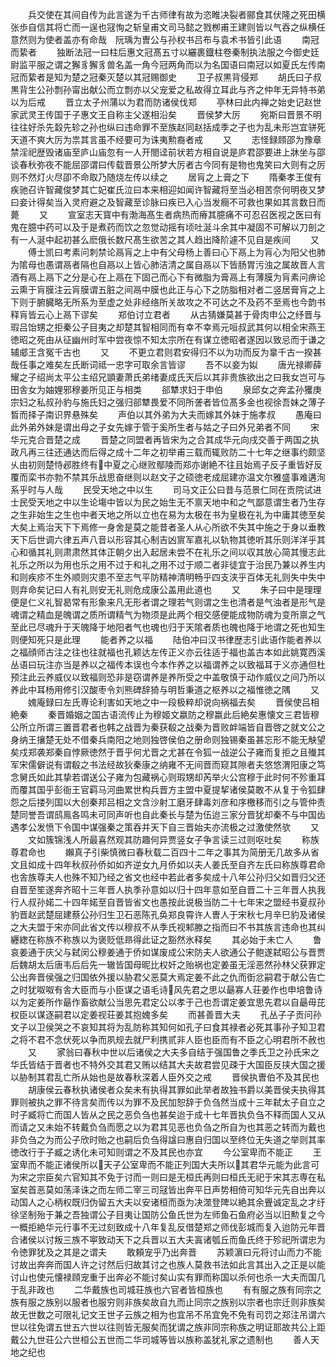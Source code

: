 <!-- { "loadSidebar": true } -->
　　兵交使在其间自传为此言遂为千古师律有故为恣睢决裂者郦食其伏隆之死田横张歩自信其将亡而一逞也冦恂之斩皇甫文司马懿之戮栁甫王建则皆以气吞之纵横任意然则为使者盖亦有命哉　阮瑀为曺公与孙权书吕布与袁术书皆引此语
　　南冠而絷者
　　独断法冠一曰柱后惠文冠髙五寸以纚裹鐡柱卷秦制执法服之今御史廷尉监平服之谓之獬豸獬豸兽名盖一角今冠两角而以为名国语曰南冠以如夏氏左传南冠而絷者是知为楚之冠秦灭楚以其冠赐御史
　　卫子叔黒背侵郑
　　胡氏曰子叔黒背生公孙剽孙甯出献公而立剽亦以父宠爱之私故得立耳此与齐之仲年无异特书弟以为后戒
　　晋立太子州蒲以为君而防诸侯伐郑
　　亭林曰此内禅之始史记赵世家武灵王传国于子惠文王自称主父遂相沿矣
　　晋侯梦大厉
　　宛斯曰晋景不明往往好杀先縠先轸之孙也纵曰违命罪不至族赵同赵括成季之子也为乱未形岂宜骈死天道不爽大厉为祟其言虽不经要可为诛夷勲裔者戒
　　又
　　志怪録頋邵为豫章禁淫祀歴毁诸庙至庐山庙忽有一人开閤迳前状若方相自说是庐君邵要进上牀坐与邵谈春秋弥夜不能屈邵谓曰传载晋景公所梦大厉者古今同有是物也鬼笑曰大则有之厉则不然灯火尽卲不命取乃随烧左传以续之
　　居肓之上膏之下
　　隋秦孝王俊有疾驰召许智藏俊梦其亡妃崔氏泣曰本来相迎如闻许智藏将至当必相苦奈何明夜又梦曰妾计得矣当入灵府避之及智藏至诊脉曰疾已入心当发癎不可救也果如其言数日而薨
　　又
　　宣室志天寳中有渤海髙生者病热而瘠其臆痛不可忍召医视之医曰有鬼在臆中药可以及于是煮药而饮之忽觉动摇有顷吐涎斗余其中凝固不可解以刀剖之有一人涎中起初甚么麽俄长数尺髙生欲苦之其人趋出降阶遽不见自是疾间
　　又
　　傅士凯曰考素问刺禁论鬲肓之上中有父母杨上善曰心下鬲上为肓心为阳父也肺为隂母也愚谓鬲者隔也自鬲以上皆心肺洁清之属自鬲以下皆肠胃污浊之属故晋人言酒有鬲上鬲下之分是心在上鬲在下固己而心下有微脂为膏鬲上有薄膜为肓素问痹论云熏于肓膜注云肓膜谓五脏之间鬲中膜也此正与心下之防脂相对者二竖居膏肓之上下则于腑臓略无所系为至虚之处非经络所关故攻之不可达之不及药不至焉也今韵书释肓皆云心上鬲下谬矣
　　郑伯讨立君者
　　从古猜嫌莫甚于骨肉申公之纾晋与瑕吕饴甥之拒秦公子目夷之却楚其智相同而有幸不幸焉元咺叔武其何以相全宋燕王徳昭之死由从征幽州时军中尝夜惊不知太宗所在有谋立徳昭者遂因以致忌而于谦之辅郕王含冤千古也
　　又
　　不更立君则君安得归不以为功而反为辠千古一揆甚哉任事之难矣左氏断词祗一忠字可取余言皆谬
　　吾不以妾为姒
　　唐光禄卿薛耀之子绍尚太平公主绍兄顗妻萧氏弟绪妻成氏天后以其非贵族欲出之曰我女岂可与田舎女为妯娌邪穆姜所见正与相类
　　郤犨求妇于申伯
　　泉邱女之奔孟孙玃庚宗妇之私叔孙豹与施氏妇之强归郤犨畏爱不同所詟者皆位髙多金也视徐吾妹之薄子晳而择子南识界悬殊矣
　　声伯以其外弟为大夫而嫁其外妹于施孝叔
　　愚庵曰此外弟外妹是谓出母之子女先嫁于管于奚所生者与姑之子曰外兄弟者不同
　　宋华元克合晋楚之成
　　晋楚之同盟者再皆宋为之合其成华元向戌交善于两国之执政凡再三往还通达而后得之成十二年之初举甫三载而辄败防二十七年之继事约颇坚乆由初则楚恃邲胜终有中夏之心继败鄢陵而郑亦谢絶不往且始焉子反子重皆好反覆而栾书亦勃不禁其乐战思奋继则以赵文子之硕徳老成屈建亦温文尔雅盛事难遘洵系乎时与人哉
　　民受天地之中以生
　　司马文正公曰昔与范景仁同在贡院试进士民受天地之中以生论塲中皆以为民之始生无不禀天地中和之气鄙意谓生者乃生存之生非始生之生也中者天地之所以立也在易为太极在书为皇极在礼为中庸其徳至矣大矣上焉治天下下焉修一身舍是莫之能昔者圣人从心所欲不失其中施之于身以垂教天下后世调六律五声八音以形容其心制吉凶賔军嘉礼以轨物其徳听其乐则洋洋乎其心和循其礼则肃肃然其体正朝夕出入起居未尝不在礼乐之间以収其放心简其慢志此礼乐之所以为用也乐之用不过于和礼之用不过于顺二者非徒宜于治民乃兼以养生内和则疾疹不生外顺则灾患不至志气平防精神清明畅乎四支浃乎百体无礼则失中失中则弃命矣记曰人有礼则安无礼则危成康公盖用此道也
　　又
　　朱子曰中是理理便是仁义礼智曷常有形象来凡无形者谓之理若气则谓之生也清者是气浊者是形气是魂谓之精血是魄谓之质所谓精气为物须是此两个相交感便能成物防魂为变所禀之气至此已尽魂升于天魄降于地阳者气也魂也归于天隂者质也魄也降于地谓之死也知生则便知死只是此理
　　能者养之以福
　　陆伯冲曰汉书律歴志引此语作能者养以之福顔师古注之往也往就福也孔颖达左传正义亦云往适于福也盖古本如此姚寛西溪丛语曰玩注亦当是养以之福传本误也今本作养之以福谓养之以致福耳于义亦通但杜预注此云养威仪以致福则恐非是窃谓养是养所受之中盖敬慎于动作威仪之间乃所以养此中耳杨用修引汉酸枣令刘熊碑辞猗与明哲秉道之枢养以之福惟徳之隅
　　又
　　媿庵録曰左氏専论利害如天地之中一段极粹却说向祸福去矣
　　晋侯使吕相絶秦
　　秦晋婚姻之国古语流传止为穆姬文嬴防之穆嬴此后絶矣惠懐文三君皆穆公所立所谓三置晋君者也韩之战晋为秦获殽之战秦为晋败衅端皆自晋啓之就文公之身纳王攘楚无处不借秦兵南阳之地则独啓侯伯之册命则独锡秦虽甚忘形不能无觖望矣戍郑袭郑秦自悖厥徳然于晋乎何尤晋之尤甚在令狐一战逆公子雍而复拒之且殱其军宋儒僻说有谓殽之书法经故狄秦康之纳雍不无间晋而窥其隙者夫悠悠渭阳康之笃念舅氏如此其挚若谓送公子雍为包藏祸心则瑕甥却芮举火公宫穆于此时何不殄重耳而覆其国乎彭衙王官羁马河曲累世构兵晋方主盟中夏提挈诸侯莫敢不从复于令狐肆怨之后搂列国以大创秦邦吕相之文含沙射工磨牙肆毒刘彦和序檄移而引之与管仲责楚同誉吾谓鸱鳯各鸣未可同声听也自此秦长与楚为伍迨三家分晋犹却秦不与中国齿遇孝公发愤下令国中谋强秦之策吞并天下自三晋始夫亦流极之过激使然欤
　　又
　　文如簇锦浅人所最喜然观其防趣何异贾竖女子争言读三过则呕吐矣
　　称族尊君命也
　　嬾真子引柴慎微曰春秋载二百四十二年之事其为简册无几故多从省文且如成十四年秋叔孙侨如如齐逆女九月侨如以夫人姜氏至自齐左氏曰称族尊君命也舎族尊夫人也殊不知乃经之省文也经中若此者多矣成十八年公孙归父如晋归父还自晋至笙遂奔齐昭十三年晋人执季孙意如以归十四年意如至自晋二十三年晋人执我行人叔孙婼二十四年婼至自晋皆省文也愚按此说极当防二十七年宋之盟经书夏叔孙豹晋赵武楚屈建蔡公孙归生卫石恶陈孔奂郑良霄许人曺人于宋秋七月辛巳豹及诸侯之大夫盟于宋亦同此省文传以穆叔不从季氏视邾滕之指而曰不书其族言违命也其纠纒緫在称族不称族以为褒贬低昻得此证之豁然氷释矣
　　其必始于未亡人
　　鲁哀姜通于庆父与弑闵公穆姜通于侨如谋废成公宋防夫人欲通公子鲍遂弑昭公与晋贾后魏胡太后唐韦后后先一辙皆国母昵比权奸之贻祸也定姜虽无淫恶然孙林父获罪定公出奔晋侯强之归国依外援以胁君父恶莫大焉定姜不此之仇而衘忿嗣君于献公告亡之时犹呶呶有舎大臣而与小臣谋之语毛诗风先君之思以朂寡人荘姜作也申培鲁诗以为定姜所作朂作畜欲献公当思先君定公以孝于己也吾谓定姜宜思先君以自朂毋芘权臣以谋逐嗣君以定姜视荘姜其抱媿多矣
　　而甚善晋大夫
　　孔丛子子贡问孙文子以卫侯哭之不哀知其将为乱防称其知何如孔子曰食其禄者必死其事孙子知卫君之将不君不念伏死以争而夙规去就尸利携贰非人臣也臣而有不臣之心明君所不赦也
　　又
　　家翁曰春秋中世以后诸侯之大夫多自结于强国鲁之季氏卫之孙氏宋之华氏皆结于晋者也不特外交其君又贿以结其大夫故君尝见疎于大国臣反挟大国之援以胁制其君乱亡所从始也是故春秋深着人臣外交之戒
　　晋侯执曺伯不及其民也
　　胡康侯云春秋执诸侯者众矣未有执得其罪如此举者故独书爵以美晋侯夫执得其罪则被执之罪不待言矣而传以为罪不及民加恕辞于负刍然当成十三年弑太子自立之时子臧将亡而国人皆从之民之恶负刍也甚矣迨于成十七年晋执负刍不释而国人又从而请之又未始不转戴负刍而愿之以为君其见恶也负刍之所自为也其恶之转而为戴也非负刍之为而公子欣时贻之也嗣后负刍得諡曰惠自归国以至终位无失道之举则其率徳改行于子臧之诱化未可知则谓之不及其民也亦宜
　　今公室卑而不能正
　　王室卑而不能正诸侯所以天子公室卑而不能正列国大夫所以其君华元能为此言可为宋之宗臣矣六官知其不免于讨而一则曰是无桓氏再则曰桓氏无祀于宋其志専在私室矣首恶莫如荡泽诛之而左师二宰三司冦皆出奔平日声势相倚可知华元先自出奔以动国人之心柄权既归伪留五大夫以安诸桓而亟为决澨登陴以絶其余舋诚定乱之才纡徐坚制殆于兼之吾独谓公子目夷让国防公鱼氏世为左师鱼石鱼府必当以旧勲复之今一概拒絶华元行事不无过刻致成十八年复乱反借楚郑之师伐彭城而复入迨防元年晋合诸侯以讨叛三族不寕致动天下之兵晋以五大夫寘诸瓠丘而鱼氏终于殄祀所谓忠为令徳罪犹及之其是之谓夫
　　敢頼宠乎乃出奔晋
　　苏颖濵曰元将讨山而力不能讨故出奔奔而国人许之讨然后归故其讨之也族人莫救书法如此言其出入之正是以能讨山也使元懐禄頋宠重于出奔必不能讨矣山实有罪而称国以杀何也杀一大夫而国几于乱非政也
　　二华戴族也司城荘族也六官者皆桓族也
　　有有服之族有同宗之族有服之族别以服者也服穷则非族矣故自九而止同宗之族别以宗者也宗迁则非族矣故无世数之可限礼记文王世子云族之相为也宜吊不吊宜免不免有司罚之郑注吊谓六世以往免谓五世五六世以往则皆无服矣而犹谓之族非同宗称族之明证耶故共公上距戴公九世荘公六世桓公五世而二华司城等皆以族称盖犹礼家之遗制也
　　善人天地之纪也
